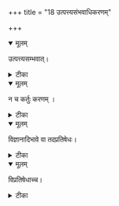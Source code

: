 +++
title = "18 उत्पत्त्यसंभवाधिकरणम्"

+++


<details open><summary>मूलम्</summary>

उत्पत्त्यसम्भवात्।
</details>



<details><summary>टीका</summary>

जीवोत्पत्त्यादिवादश्च पाञ्चरात्रे तु दृश्यते । उत्पत्त्यसंभवश्रुत्या विरोधादसमञ्जसम् ॥ [213]
</details>



<details open><summary>मूलम्</summary>

न च कर्तुः करणम् ।
</details>



<details><summary>टीका</summary>

कर्तुर्जीवाच्च करणं मनस्तु नहि जायते । संकर्षणाद्धि जीवात्तु मनसो जन्मशंसनात् ॥ [214]
</details>



<details open><summary>मूलम्</summary>

विज्ञानादिभावे वा तदप्रतिषेधः।
</details>



<details><summary>टीका</summary>

संकर्षणादिकानां तु परमात्मत्वनिश्चयात् । जीवाभिमान्यवतारात् न प्रामाण्यं निषिद्ध्यते ॥ [215]
</details>



<details open><summary>मूलम्</summary>

विप्रतिषेधाच्च।
</details>



<details><summary>टीका</summary>

पाञ्चरात्रेऽपि तन्त्रेऽस्मिन् जीवोत्पत्तिर्निषेधतः । समीचीनं तन्त्रमिदं ग्राह्यं स्यान्मुक्तिमिच्छता ॥ [216]
</details>

